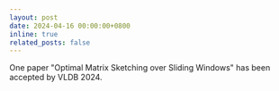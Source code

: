 ```yaml
---
layout: post
date: 2024-04-16 00:00:00+0800
inline: true
related_posts: false
---
```


One paper "Optimal Matrix Sketching over Sliding Windows" has been accepted by VLDB 2024.
